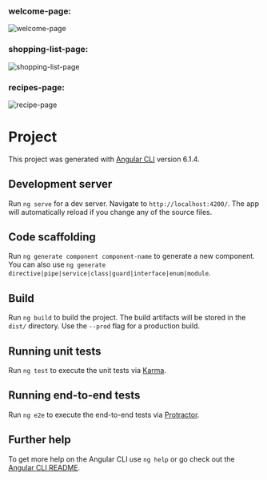 ### welcome-page:
![welcome-page](https://user-images.githubusercontent.com/38184193/54035931-1ea3f300-41c3-11e9-98f1-7a57003e67bb.png)

### shopping-list-page:
![shopping-list-page](https://user-images.githubusercontent.com/38184193/54035944-2368a700-41c3-11e9-9633-86ff171072ad.png)

### recipes-page:
![recipe-page](https://user-images.githubusercontent.com/38184193/54036018-3ed3b200-41c3-11e9-98d3-0053f8ff8a12.png)

# Project

This project was generated with [Angular CLI](https://github.com/angular/angular-cli) version 6.1.4.

## Development server

Run `ng serve` for a dev server. Navigate to `http://localhost:4200/`. The app will automatically reload if you change any of the source files.

## Code scaffolding

Run `ng generate component component-name` to generate a new component. You can also use `ng generate directive|pipe|service|class|guard|interface|enum|module`.

## Build

Run `ng build` to build the project. The build artifacts will be stored in the `dist/` directory. Use the `--prod` flag for a production build.

## Running unit tests

Run `ng test` to execute the unit tests via [Karma](https://karma-runner.github.io).

## Running end-to-end tests

Run `ng e2e` to execute the end-to-end tests via [Protractor](http://www.protractortest.org/).

## Further help

To get more help on the Angular CLI use `ng help` or go check out the [Angular CLI README](https://github.com/angular/angular-cli/blob/master/README.md).


